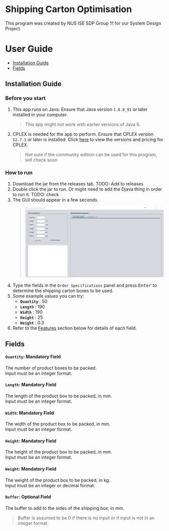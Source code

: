 # Shipping Carton Optimisation
This program was created by NUS ISE SDP Group 11 for our System Design Project.

# User Guide

* [Installation Guide](#installation-guide)
* [Fields](#fields)

## Installation Guide

### Before you start
1. This app runs on Java. Ensure that Java version `1.8.0_91` or later installed in your computer.
    > This app might not work with earlier versions of Java 8.
2. CPLEX is needed for the app to perform. Ensure that CPLEX version `12.7.1` or later is installed. Click [here](https://www.ibm.com/products/ilog-cplex-optimization-studio/pricing) to view the versions and pricing for CPLEX.
    > Not sure if the community edition can be used for this program, will check soon

### How to run
1. Download the jar from the releases tab. TODO: Add to releases
2. Double click the jar to run. Or might need to add the Djava thing in order to run it. TODO: check
3. The GUI should appear in a few seconds.
    > <img src="images/GUIprototype.png" width="600">
4. Type the fields in the `Order Specifications` panel and press <kbd>Enter</kbd> to determine the shipping carton boxes to be used.
5. Some example values you can try:
    * **`Quantity`** : 50
    * **`Length`** : 190
    * **`Width`** : 190
    * **`Height`** : 25
    * **`Weight`** : 0.3
6. Refer to the [Features](#features) section below for details of each field.<br>

## Fields
#### `Quantity`: Mandatory Field<br>
The number of product boxes to be packed.<br>
Input must be an integer format.<br>
#### `Length`: Mandatory Field<br>
The length of the product box to be packed, in mm.<br>
Input must be an integer format.<br>
#### `Width`: Mandatory Field<br>
The width of the product box to be packed, in mm.<br>
Input must be an integer format.<br>
#### `Height`: Mandatory Field<br>
The height of the product box to be packed, in mm.<br>
Input must be an integer format.<br>
#### `Weight`: Mandatory Field<br>
The weight of the product box to be packed, in kg.<br>
Input must be an integer or decimal format.<br>
#### `Buffer`: Optional Field<br>
The buffer to add to the sides of the shipping box, in mm.<br>
> Buffer is assumed to be 0 if there is no input or if input is not in an integer format.
